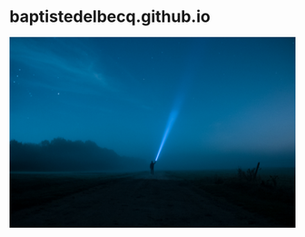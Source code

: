 # baptistedelbecq.github.io

![Cosmos Explorer](https://github.com/baptistedelbecq/baptistedelbecq.github.io/blob/main/docs/assets/Cosmos%20Explorer.jpg)
